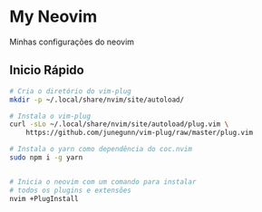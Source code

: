 # My Neovim

Minhas configurações do neovim

## Inicio Rápido

```bash
# Cria o diretório do vim-plug
mkdir -p ~/.local/share/nvim/site/autoload/

# Instala o vim-plug
curl -sLo ~/.local/share/nvim/site/autoload/plug.vim \
    https://github.com/junegunn/vim-plug/raw/master/plug.vim

# Instala o yarn como dependência do coc.nvim
sudo npm i -g yarn


# Inicia o neovim com um comando para instalar
# todos os plugins e extensões
nvim +PlugInstall

```

